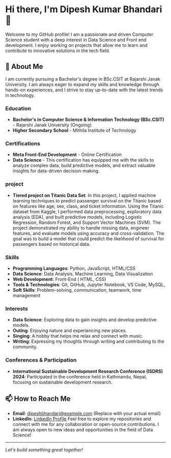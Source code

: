 # Hi there, I'm Dipesh Kumar Bhandari 👋

Welcome to my GitHub profile! I am a passionate and driven Computer Science student with a deep interest in Data Science and Front end development. I enjoy working on projects that allow me to learn and contribute to innovative solutions in the tech field.

## 🚀 About Me
I am currently pursuing a Bachelor's degree in BSc.CSIT at Rajarshi Janak University. I am always eager to expand my skills and knowledge through hands-on experiences, and I strive to stay up-to-date with the latest trends in technology.

### Education
- **Bachelor's in Computer Science & Information Technology (BSc.CSIT)** - Rajarshi Janak University (Ongoing)
- **Higher Secondary School** - Mithila Institute of Technology

### Certifications
- **Meta Front-End Development** - Online Certification
- **Data Science** - This certification has equipped me with the skills to analyze complex data, build predictive models, and extract valuable insights for data-driven decision-making.


### project
- **Tiered project on Titanic Data Set**: In this project, I applied machine learning techniques to predict passenger survival on the Titanic based on features like age, sex, class, and ticket information. Using the Titanic dataset from Kaggle, I performed data preprocessing, exploratory data analysis (EDA), and built predictive models, including Logistic Regression, Random Forest, and Support Vector Machines (SVM). The project demonstrated my ability to handle missing data, engineer features, and evaluate models using accuracy and cross-validation. The goal was to build a model that could predict the likelihood of survival for passengers based on historical data.



### Skills
- **Programming Languages**: Python, JavaScript, HTML/CSS
- **Data Science**: Data Analysis, Machine Learning, Data Visualization
- **Web Development**: Front-End ( HTML, CSS)
- **Tools & Technologies**: Git, GitHub, Jupyter Notebook, VS Code, MySQL,
- **Soft Skills**: Problem-solving, communication, teamwork, time management

### Interests
- **Data Science**: Exploring data to gain insights and develop predictive models.
- **Outing**: Enjoying nature and experiencing new places.
- **Singing**: A hobby that helps me relax and connect with music.
- **Writing**: Expressing my thoughts through writing and contributing to the community.

### Conferences & Participation
- **International Sustainable Development Research Conference (ISDRS) 2024**: Participated in the conference held in Kathmandu, Nepal, focusing on sustainable development research.

## 📫 How to Reach Me
- **Email**: dipeshbhandari@example.com (Replace with your actual email)
- **LinkedIn**: [LinkedIn Profile](https://www.linkedin.com/in/dipeshbhandari) 
Feel free to explore my repositories and connect with me for any collaboration or open-source contributions. I am always open to new ideas and opportunities in the field of Data Science!

---

*Let's build something great together!*
